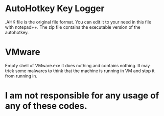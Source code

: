 # AutoHotkey Key Logger

.AHK file is the original file format. You can edit it to your need in this file with notepad++.
The zip file contains the executable version of the autohotkey.

# VMware

Empty shell of VMware.exe it does nothing and contains nothing. It may trick some malwares to think that the machine is running in VM and stop it from running in.




# I am not responsible for any usage of any of these codes.
